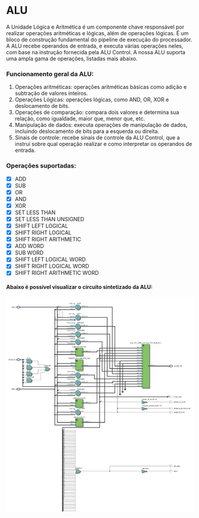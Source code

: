 # ALU 
A Unidade Lógica e Aritmética é um componente chave responsável por realizar operações aritméticas e lógicas, além de operações lógicas. É um bloco de construção fundamental do pipeline de execução do processador. A ALU recebe operandos de entrada, e executa várias operações neles, com base na instrução fornecida pela ALU Control. A nossa ALU suporta uma ampla gama de operações, listadas mais abaixo.

### Funcionamento geral da ALU:
1. Operações aritméticas: operações aritméticas básicas como adição e subtração de valores inteiros. 
2. Operações Lógicas: operações lógicas, como AND, OR, XOR e deslocamento de bits.
3. Operações de comparação: compara dois valores e determina sua relação, como igualdade, maior que, menor que, etc. 
4. Manipulação de dados: executa operações de manipulação de dados, incluindo deslocamento de bits para a esquerda ou direita.
5. Sinais de controle: recebe sinais de controle da ALU Control, que a instrui sobre qual operação realizar e como interpretar os operandos de entrada.

### Operações suportadas:
- [X] ADD
- [X] SUB 
- [X] OR 
- [X] AND 
- [X] XOR 
- [X] SET LESS THAN 
- [X] SET LESS THAN UNSIGNED 
- [X] SHIFT LEFT LOGICAL
- [X] SHIFT RIGHT LOGICAL
- [X] SHIFT RIGHT ARITHMETIC
- [X] ADD WORD
- [X] SUB WORD
- [X] SHIFT LEFT LOGICAL WORD
- [X] SHIFT RIGHT LOGICAL WORD
- [X] SHIFT RIGHT ARITHMETIC WORD

#### Abaixo é possível visualizar o circuito sintetizado da ALU:
![ALU](alu.jpg)
